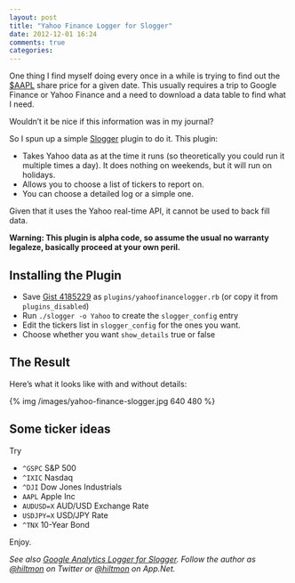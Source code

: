 ```yaml
---
layout: post
title: "Yahoo Finance Logger for Slogger"
date: 2012-12-01 16:24
comments: true
categories: 
---
```


One thing I find myself doing every once in a while is trying to find out the [$AAPL](http://www.google.com/finance?q=NASDAQ:AAPL) share price for a given date. This usually requires a trip to Google Finance or Yahoo Finance and a need to download a data table to find what I need.

Wouldn’t it be nice if this information was in my journal?

So I spun up a simple [Slogger](http://ttscoff.github.com/Slogger/) plugin to do it. This plugin:

* Takes Yahoo data as at the time it runs (so theoretically you could run it multiple times a day). It does nothing on weekends, but it will run on holidays.
* Allows you to choose a list of tickers to report on.
* You can choose a detailed log or a simple one.

Given that it uses the Yahoo real-time API, it cannot be used to back fill data.

**Warning: This plugin is alpha code, so assume the usual no warranty legaleze, basically proceed at your own peril.**

## Installing the Plugin

* Save [Gist 4185229](https://gist.github.com/4185229) as `plugins/yahoofinancelogger.rb` (or copy it from `plugins_disabled`)
* Run `./slogger -o Yahoo` to create the `slogger_config` entry
* Edit the tickers list in `slogger_config` for the ones you want.
* Choose whether you want `show_details` true or false

## The Result

Here’s what it looks like with and without details:

{% img /images/yahoo-finance-slogger.jpg 640 480 %}

## Some ticker ideas

Try

* `^GSPC` S&P 500
* `^IXIC` Nasdaq
* `^DJI` Dow Jones Industrials
* `AAPL` Apple Inc
* `AUDUSD=X` AUD/USD Exchange Rate
* `USDJPY=X` USD/JPY Rate
* `^TNX` 10-Year Bond

Enjoy.

*See also [Google Analytics Logger for Slogger](http://hiltmon.com/blog/2012/11/14/google-analytics-logger-for-slogger/). Follow the author as [@hiltmon](http://twitter.com/hiltmon) on Twitter or [@hiltmon](http://alpha.app.net/hiltmon) on App.Net.*


